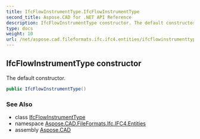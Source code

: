 ```yaml
---
title: IfcFlowInstrumentType.IfcFlowInstrumentType
second_title: Aspose.CAD for .NET API Reference
description: IfcFlowInstrumentType constructor. The default constructor
type: docs
weight: 10
url: /net/aspose.cad.fileformats.ifc.ifc4.entities/ifcflowinstrumenttype/ifcflowinstrumenttype/
---
```

## IfcFlowInstrumentType constructor

The default constructor.

```csharp
public IfcFlowInstrumentType()
```

### See Also

* class [IfcFlowInstrumentType](../)
* namespace [Aspose.CAD.FileFormats.Ifc.IFC4.Entities](../../ifcflowinstrumenttype/)
* assembly [Aspose.CAD](../../../)


